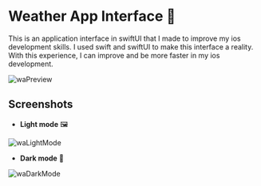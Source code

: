 # Weather App Interface 📱

This is an application interface in swiftUI that I made to improve my ios development skills.
I used swift and swiftUI to make this interface a reality. 
With this experience, I can improve and be more faster in my ios development.

![waPreview](https://user-images.githubusercontent.com/79861715/142499830-4a73380c-d938-4825-a2bb-d17cf64c00fd.gif)

## Screenshots

* **Light mode** 🖼

![waLightMode](https://user-images.githubusercontent.com/79861715/142499864-d6d0825f-cb31-4443-9bb1-a0942aea5e0b.png)

* **Dark mode** 🌌

![waDarkMode](https://user-images.githubusercontent.com/79861715/142499882-be1884e8-b97f-4be1-8fea-e79f8a3985af.png)

